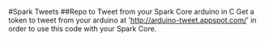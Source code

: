 #Spark Tweets
##Repo to Tweet from your Spark Core arduino in C
Get a token to tweet from your arduino at 'http://arduino-tweet.appspot.com/' in order to use this code with your Spark Core. 
